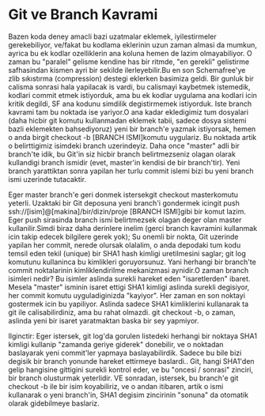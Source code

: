 # Git ve Branch Kavrami

Bazen koda deney amacli bazi uzatmalar eklemek, iyilestirmeler
gerekebiliyor, ve/fakat bu kodlama eklerinin uzun zaman almasi da
mumkun, ayrica bu ek kodlar ozelliklerin ana koluna hemen de lazim
olmayabiliyor. O zaman bu "paralel" gelisme kendine has bir ritmde,
"en gerekli" gelistirme safhasindan kismen ayri bir sekilde
ilerleyebilir.Bu en son Schemafree'ye zlib sıkıstırma (compression)
destegi eklerken basimiza geldi. Bir gunluk bir calisma sonrasi hala
yapilacak is vardi, bu calismayi kaybetmek istemedik, kodlari commit
etmek istiyorduk, ama bu ek kodlar uygulama ana kodlari icin kritik
degildi, SF ana kodunu simdilik degistirmemek istiyorduk. Iste branch
kavrami tam bu noktada ise yariyor.O ana kadar ekledigimiz tum
dosyalari (daha hicbir git komutu kullanmadan eklemek tabii, sadece
dosya sistemi bazli eklemekten bahsediyoruz) yeni bir branch'e yazmak
istiyorsak, hemen o anda birgit checkout -b [BRANCH ISMI]komutu
uygulariz. Bu noktada artik o belirttigimiz isimdeki branch
uzerindeyiz. Daha once "master" adli bir branch'te idik, bu Git'in siz
hicbir branch belirtmezseniz olagan olarak kullandigi branch ismidir
(evet, master'in kendisi de bir branch'tir). Yeni branch yarattiktan
sonra yapilan her turlu commit islemi bizi bu yeni branch ismi
uzerinde tutacaktir.

Eger master branch'e geri donmek istersekgit checkout masterkomutu
yeterli. Uzaktaki bir Git deposuna yeni branch'i gondermek icingit
push ssh://[isim]@[makina]/bir/dizin/proje [BRANCH ISMI]gibi bir komut
lazim. Eger push sirasinda branch ismi belirtmezsek olagan deger olan
master kullanilir.Simdi biraz daha derinlere inelim (gerci branch
kavramini kullanmak icin takip edecek bilgilere gerek yok); Su onemli
bir nokta, Git uzerinde yapilan her commit, nerede olursak olalalim, o
anda depodaki tum kodu temsil eden tekil (unique) bir SHA1 hash
kimligi uretilmesini saglar; git log komutunu kullaninca bu kimlikleri
goruyorsunuz. Yani herhangi bir branch'te commit noktalarinin
kimliklendirilme mekanizmasi aynidir.O zaman branch isimleri nedir? Bu
isimler aslinda surekli hareket eden "isaretlerden" ibaret. Mesela
"master" isminin isaret ettigi SHA1 kimligi aslinda surekli degisiyor,
her commit komutu uyguladiginizda "kayiyor". Her zaman en son noktayi
gostermek icin bu yapiliyor. Aslinda sadece SHA1 kimliklerini
kullanarak ta git ile calisabilirdiniz, ama bu rahat olmazdi. git
checkout -b, o zaman, aslinda yeni bir isaret yaratmaktan baska bir
sey yapmiyor.

Ilginctir: Eger istersek, git log'da gorulen listedeki herhangi bir
noktaya SHA1 kimligi kullanip "zamanda geriye giderek" donebilir, ve o
noktadan baslayarak yeni commit'ler yapmaya baslayabilirdik. Sadece bu
bile bizi degisik bir branch yonunde hareket ettirmeye baslardi.. Git,
hangi SHA1'den gelip hangisine gittigini surekli kontrol eder, ve bu
"oncesi / sonrasi" zinciri, bir branch olusturmak yeterlidir. VE
sonradan, istersek, bu branch'e git checkout -b ile bir isim
koyabiliriz, ve o andan itibaren, artik o ismi kullanarak o yeni
branch'in, SHA1 degisim zincirinin "sonuna" da otomatik olarak
gidebilmeye baslariz.





